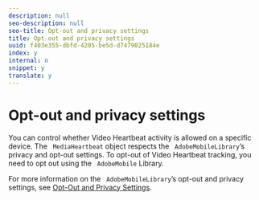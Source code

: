 ```yaml
---
description: null
seo-description: null
seo-title: Opt-out and privacy settings
title: Opt-out and privacy settings
uuid: f403e355-dbfd-4205-be5d-d7479025184e
index: y
internal: n
snippet: y
translate: y
---
```


# Opt-out and privacy settings

You can control whether Video Heartbeat activity is allowed on a specific device. The ` MediaHeartbeat` object respects the ` AdobeMobileLibrary`’s privacy and opt-out settings. To opt-out of Video Heartbeat tracking, you need to opt out using the ` AdobeMobile` Library. 

For more information on the ` AdobeMobileLibrary`’s opt-out and privacy settings, see [ Opt-Out and Privacy Settings](https://marketing.adobe.com/resources/help/en_US/mobile/android/privacy.html). 
